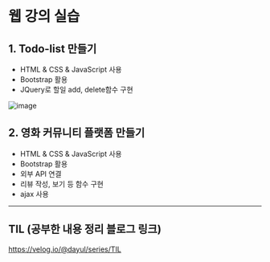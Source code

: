 # 웹 강의 실습
## 1. Todo-list 만들기 
- HTML & CSS & JavaScript 사용
- Bootstrap 활용
- JQuery로 할일 add, delete함수 구현


![image](https://github.com/dayul/web-study/assets/128597263/bb25e380-3f3e-4857-b561-4d66950cbf94)

## 2. 영화 커뮤니티 플랫폼 만들기
- HTML & CSS & JavaScript 사용
- Bootstrap 활용
- 외부 API 연결
- 리뷰 작성, 보기 등 함수 구현
- ajax 사용

---

## TIL (공부한 내용 정리 블로그 링크)
https://velog.io/@dayul/series/TIL
